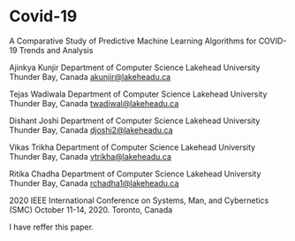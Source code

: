 # Covid-19
A Comparative Study of Predictive Machine Learning Algorithms for COVID-19 Trends and Analysis

Ajinkya Kunjir
Department of Computer Science Lakehead University Thunder Bay, Canada akunjir@lakeheadu.ca

Tejas Wadiwala
Department of Computer Science Lakehead University Thunder Bay, Canada twadiwal@lakeheadu.ca

Dishant Joshi
Department of Computer Science Lakehead University Thunder Bay, Canada djoshi2@lakeheadu.ca

Vikas Trikha
Department of Computer Science Lakehead University Thunder Bay, Canada vtrikha@lakeheadu.ca

Ritika Chadha
Department of Computer Science Lakehead University Thunder Bay, Canada rchadha1@lakeheadu.ca

2020 IEEE International Conference on Systems, Man, and Cybernetics (SMC) October 11-14, 2020. Toronto, Canada

I have reffer this paper.
